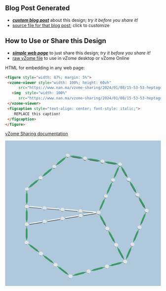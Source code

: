 
## Blog Post Generated

 - [***custom blog post***](<https://www.nan.ma/vzome-sharing/2024/01/08/heptagon_4by3-15-53-53.html>) about this design; *try it before you share it!*
 - [source file for that blog post](<https://github.com/nanma80/vzome-sharing/edit/main/_posts/2024-01-08-heptagon_4by3-15-53-53.md>); click to customize
 


## How to Use or Share this Design

 - [***simple web page***](<https://www.nan.ma/vzome-sharing/2024/01/08/15-53-53-heptagon_4by3/>) to just share this design; *try it before you share it!*
 - [raw vZome file](<https://raw.githubusercontent.com/nanma80/vzome-sharing/main/2024/01/08/15-53-53-heptagon_4by3/heptagon_4by3.vZome>) to use in vZome desktop or vZome Online
 
 HTML for embedding in any web page:
 ```html
<figure style="width: 87%; margin: 5%">
  <vzome-viewer style="width: 100%; height: 60vh"
       src="https://www.nan.ma/vzome-sharing/2024/01/08/15-53-53-heptagon_4by3/heptagon_4by3.vZome" >
    <img  style="width: 100%"
       src="https://www.nan.ma/vzome-sharing/2024/01/08/15-53-53-heptagon_4by3/heptagon_4by3.png" >
  </vzome-viewer>
  <figcaption style="text-align: center; font-style: italic;">
     REPLACE this caption!
  </figcaption>
</figure>
 ```

[vZome Sharing documentation](https://vzome.github.io/vzome/sharing.html#how-it-works)

![Image](<heptagon_4by3.png>)

